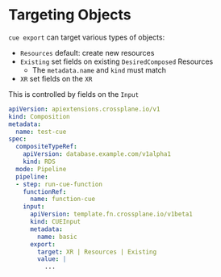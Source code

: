 # Targeting Objects

`cue export` can target various types of objects:

- `Resources` default: create new resources
- `Existing` set fields on existing `DesiredComposed` Resources
  - The `metadata.name` and `kind` must match
- `XR` set fields on the `XR`

This is controlled by fields on the `Input`

```yaml
apiVersion: apiextensions.crossplane.io/v1
kind: Composition
metadata:
  name: test-cue
spec:
  compositeTypeRef:
    apiVersion: database.example.com/v1alpha1
    kind: RDS
  mode: Pipeline
  pipeline:
  - step: run-cue-function
    functionRef:
      name: function-cue
    input:
      apiVersion: template.fn.crossplane.io/v1beta1
      kind: CUEInput
      metadata:
        name: basic
      export:
        target: XR | Resources | Existing
        value: |
          ...
```